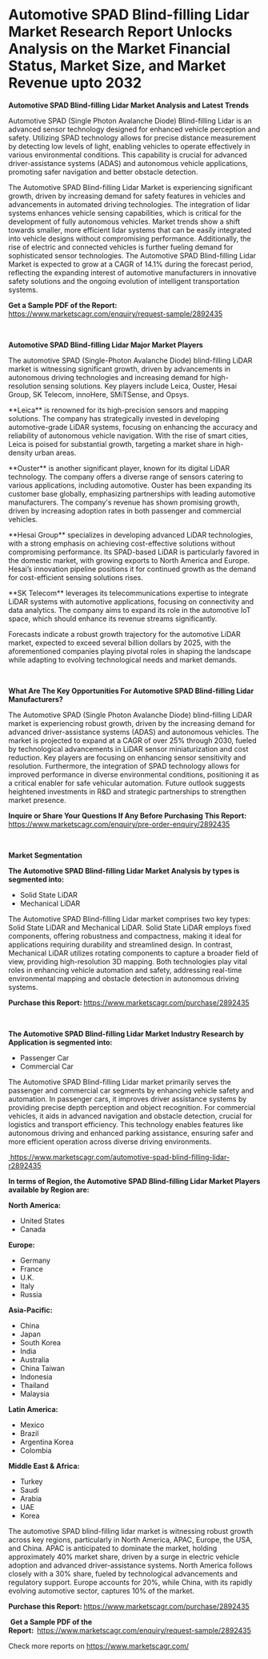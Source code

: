 <p><h1>Automotive SPAD Blind-filling Lidar Market Research Report Unlocks Analysis on the Market Financial Status, Market Size, and Market Revenue upto 2032</h1></p><p><strong>Automotive SPAD Blind-filling Lidar Market Analysis and Latest Trends</strong></p>
<p><p>Automotive SPAD (Single Photon Avalanche Diode) Blind-filling Lidar is an advanced sensor technology designed for enhanced vehicle perception and safety. Utilizing SPAD technology allows for precise distance measurement by detecting low levels of light, enabling vehicles to operate effectively in various environmental conditions. This capability is crucial for advanced driver-assistance systems (ADAS) and autonomous vehicle applications, promoting safer navigation and better obstacle detection.</p><p>The Automotive SPAD Blind-filling Lidar Market is experiencing significant growth, driven by increasing demand for safety features in vehicles and advancements in automated driving technologies. The integration of lidar systems enhances vehicle sensing capabilities, which is critical for the development of fully autonomous vehicles. Market trends show a shift towards smaller, more efficient lidar systems that can be easily integrated into vehicle designs without compromising performance. Additionally, the rise of electric and connected vehicles is further fueling demand for sophisticated sensor technologies. The Automotive SPAD Blind-filling Lidar Market is expected to grow at a CAGR of 14.1% during the forecast period, reflecting the expanding interest of automotive manufacturers in innovative safety solutions and the ongoing evolution of intelligent transportation systems.</p></p>
<p><strong>Get a Sample PDF of the Report:&nbsp;</strong> <a href="https://www.marketscagr.com/enquiry/request-sample/2892435?utm_campaign=2461&utm_medium=2&utm_source=Github&utm_content=ia&utm_term=15032025&utm_id=automotive-spad-blind-filling-lidar">https://www.marketscagr.com/enquiry/request-sample/2892435</a></p>
<p>&nbsp;</p>
<p><strong>Automotive SPAD Blind-filling Lidar Major Market Players</strong></p>
<p><p>The automotive SPAD (Single-Photon Avalanche Diode) blind-filling LiDAR market is witnessing significant growth, driven by advancements in autonomous driving technologies and increasing demand for high-resolution sensing solutions. Key players include Leica, Ouster, Hesai Group, SK Telecom, innoHere, SMiTSense, and Opsys.</p><p>**Leica** is renowned for its high-precision sensors and mapping solutions. The company has strategically invested in developing automotive-grade LiDAR systems, focusing on enhancing the accuracy and reliability of autonomous vehicle navigation. With the rise of smart cities, Leica is poised for substantial growth, targeting a market share in high-density urban areas.</p><p>**Ouster** is another significant player, known for its digital LiDAR technology. The company offers a diverse range of sensors catering to various applications, including automotive. Ouster has been expanding its customer base globally, emphasizing partnerships with leading automotive manufacturers. The company's revenue has shown promising growth, driven by increasing adoption rates in both passenger and commercial vehicles.</p><p>**Hesai Group** specializes in developing advanced LiDAR technologies, with a strong emphasis on achieving cost-effective solutions without compromising performance. Its SPAD-based LiDAR is particularly favored in the domestic market, with growing exports to North America and Europe. Hesai’s innovation pipeline positions it for continued growth as the demand for cost-efficient sensing solutions rises.</p><p>**SK Telecom** leverages its telecommunications expertise to integrate LiDAR systems with automotive applications, focusing on connectivity and data analytics. The company aims to expand its role in the automotive IoT space, which should enhance its revenue streams significantly.</p><p>Forecasts indicate a robust growth trajectory for the automotive LiDAR market, expected to exceed several billion dollars by 2025, with the aforementioned companies playing pivotal roles in shaping the landscape while adapting to evolving technological needs and market demands.</p></p>
<p>&nbsp;</p>
<p><strong>What Are The Key Opportunities For Automotive SPAD Blind-filling Lidar Manufacturers?</strong></p>
<p><p>The Automotive SPAD (Single Photon Avalanche Diode) blind-filling LiDAR market is experiencing robust growth, driven by the increasing demand for advanced driver-assistance systems (ADAS) and autonomous vehicles. The market is projected to expand at a CAGR of over 25% through 2030, fueled by technological advancements in LiDAR sensor miniaturization and cost reduction. Key players are focusing on enhancing sensor sensitivity and resolution. Furthermore, the integration of SPAD technology allows for improved performance in diverse environmental conditions, positioning it as a critical enabler for safe vehicular automation. Future outlook suggests heightened investments in R&D and strategic partnerships to strengthen market presence.</p></p>
<p><strong>Inquire or Share Your Questions If Any Before Purchasing This Report:</strong> <a href="https://www.marketscagr.com/enquiry/pre-order-enquiry/2892435?utm_campaign=2461&utm_medium=2&utm_source=Github&utm_content=ia&utm_term=15032025&utm_id=automotive-spad-blind-filling-lidar">https://www.marketscagr.com/enquiry/pre-order-enquiry/2892435</a></p>
<p>&nbsp;</p>
<p><strong>Market Segmentation</strong></p>
<p><strong>The Automotive SPAD Blind-filling Lidar Market Analysis by types is segmented into:</strong></p>
<p><ul><li>Solid State LiDAR</li><li>Mechanical LiDAR</li></ul></p>
<p><p>The Automotive SPAD Blind-filling Lidar market comprises two key types: Solid State LiDAR and Mechanical LiDAR. Solid State LiDAR employs fixed components, offering robustness and compactness, making it ideal for applications requiring durability and streamlined design. In contrast, Mechanical LiDAR utilizes rotating components to capture a broader field of view, providing high-resolution 3D mapping. Both technologies play vital roles in enhancing vehicle automation and safety, addressing real-time environmental mapping and obstacle detection in autonomous driving systems.</p></p>
<p><strong>Purchase this Report:&nbsp;</strong><a href="https://www.marketscagr.com/purchase/2892435?utm_campaign=2461&utm_medium=2&utm_source=Github&utm_content=ia&utm_term=15032025&utm_id=automotive-spad-blind-filling-lidar">https://www.marketscagr.com/purchase/2892435</a></p>
<p>&nbsp;</p>
<p><strong>The Automotive SPAD Blind-filling Lidar Market Industry Research by Application is segmented into:</strong></p>
<p><ul><li>Passenger Car</li><li>Commercial Car</li></ul></p>
<p><p>The Automotive SPAD Blind-filling Lidar market primarily serves the passenger and commercial car segments by enhancing vehicle safety and automation. In passenger cars, it improves driver assistance systems by providing precise depth perception and object recognition. For commercial vehicles, it aids in advanced navigation and obstacle detection, crucial for logistics and transport efficiency. This technology enables features like autonomous driving and enhanced parking assistance, ensuring safer and more efficient operation across diverse driving environments.</p></p>
<p><a href="https://www.marketscagr.com/automotive-spad-blind-filling-lidar-r2892435?utm_campaign=2461&utm_medium=2&utm_source=Github&utm_content=ia&utm_term=15032025&utm_id=automotive-spad-blind-filling-lidar">&nbsp;https://www.marketscagr.com/automotive-spad-blind-filling-lidar-r2892435</a></p>
<p><strong>In terms of Region, the Automotive SPAD Blind-filling Lidar Market Players available by Region are:</strong></p>
<p>
    <p> <strong> North America: </strong>
        <ul>
            <li>United States</li>
            <li>Canada</li>
        </ul>
        </p> 
    <p> <strong> Europe: </strong>
        <ul>
            <li>Germany</li>
            <li>France</li>
            <li>U.K.</li>
            <li>Italy</li>
            <li>Russia</li>
        </ul>
        </p> 
    <p> <strong> Asia-Pacific: </strong>
        <ul>
            <li>China</li>
            <li>Japan</li>
            <li>South Korea</li>
            <li>India</li>
            <li>Australia</li>
            <li>China Taiwan</li>
            <li>Indonesia</li>
            <li>Thailand</li>
            <li>Malaysia</li>
        </ul>
        </p> 
    <p> <strong> Latin America: </strong>
        <ul>
            <li>Mexico</li>
            <li>Brazil</li>
            <li>Argentina Korea</li>
            <li>Colombia</li>
        </ul>
        </p> 
    <p> <strong> Middle East & Africa: </strong>
        <ul>
            <li>Turkey</li>
            <li>Saudi</li>
            <li>Arabia</li>
            <li>UAE</li>
            <li>Korea</li>
        </ul>
    </p>
    </p>
<p><p>The automotive SPAD blind-filling lidar market is witnessing robust growth across key regions, particularly in North America, APAC, Europe, the USA, and China. APAC is anticipated to dominate the market, holding approximately 40% market share, driven by a surge in electric vehicle adoption and advanced driver-assistance systems. North America follows closely with a 30% share, fueled by technological advancements and regulatory support. Europe accounts for 20%, while China, with its rapidly evolving automotive sector, captures 10% of the market.</p></p>
<p><strong>Purchase this Report: </strong><a href="https://www.marketscagr.com/purchase/2892435?utm_campaign=2461&utm_medium=2&utm_source=Github&utm_content=ia&utm_term=15032025&utm_id=automotive-spad-blind-filling-lidar">https://www.marketscagr.com/purchase/2892435</a></p>
<p>&nbsp;<strong>Get a Sample PDF of the Report:&nbsp;&nbsp;</strong><a href="https://www.marketscagr.com/enquiry/request-sample/2892435?utm_campaign=2461&utm_medium=2&utm_source=Github&utm_content=ia&utm_term=15032025&utm_id=automotive-spad-blind-filling-lidar">https://www.marketscagr.com/enquiry/request-sample/2892435</a></p>
<p><strong></strong></p>
<p>Check more reports on <a href="https://www.marketscagr.com/?utm_campaign=2461&utm_medium=2&utm_source=Github&utm_content=ia&utm_term=15032025&utm_id=automotive-spad-blind-filling-lidar">https://www.marketscagr.com/</a></p>